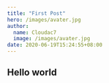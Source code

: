 ```yaml
---
title: "First Post"
hero: /images/avater.jpg
author: 
  name: Cloudac7
  image: /images/avater.jpg
date: 2020-06-19T15:24:55+08:00
---
```


## Hello world

